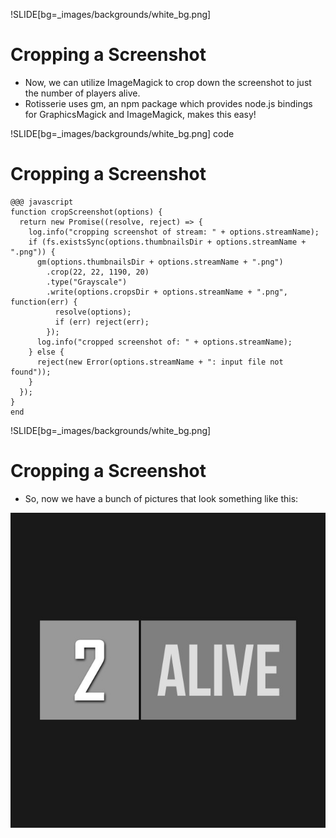 !SLIDE[bg=_images/backgrounds/white_bg.png]

# Cropping a Screenshot

* Now, we can utilize ImageMagick to crop down the screenshot to just
  the number of players alive.
* Rotisserie uses gm, an npm package which provides node.js bindings for
  GraphicsMagick and ImageMagick, makes this easy!

!SLIDE[bg=_images/backgrounds/white_bg.png] code

# Cropping a Screenshot

    @@@ javascript
    function cropScreenshot(options) {
      return new Promise((resolve, reject) => {
        log.info("cropping screenshot of stream: " + options.streamName);
        if (fs.existsSync(options.thumbnailsDir + options.streamName + ".png")) {
          gm(options.thumbnailsDir + options.streamName + ".png")
            .crop(22, 22, 1190, 20)
            .type("Grayscale")
            .write(options.cropsDir + options.streamName + ".png", function(err) {
              resolve(options);
              if (err) reject(err);
            });
          log.info("cropped screenshot of: " + options.streamName);
        } else {
          reject(new Error(options.streamName + ": input file not found"));
        }
      });
    }
    end

!SLIDE[bg=_images/backgrounds/white_bg.png]

# Cropping a Screenshot

* So, now we have a bunch of pictures that look something like this:

![number_alive](../_images/number_alive.jpg)
